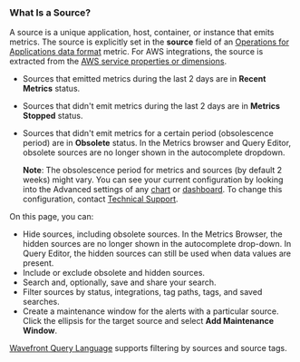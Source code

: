 ### What Is a Source?

A source is a unique application, host, container, or instance that emits metrics. The source is explicitly set
in the **source** field of an [Operations for Applications data format](https://docs.wavefront.com/wavefront_data_format.html) metric. For AWS integrations, the source is extracted from the [AWS service properties or dimensions](https://docs.wavefront.com/integrations_aws_metrics.html#cloudwatch-sources-and-source-tags).

* Sources that emitted metrics during the last 2 days are in **Recent Metrics** status.
* Sources that didn't emit metrics during the last 2 days are in **Metrics Stopped** status.
* Sources that didn't emit metrics for a certain period (obsolescence period) are in **Obsolete** status. In the Metrics browser and Query Editor, obsolete sources are no longer shown in the autocomplete dropdown.

  **Note**: The obsolescence period for metrics and sources (by default 2 weeks) might vary. You can see your current configuration by looking into the Advanced settings of any [chart](https://docs.wavefront.com/ui_charts.html#include-metrics-that-stopped-reporting) or [dashboard](https://docs.wavefront.com/ui_dashboards.html#set-dashboard-display-preferences-and-settings). To change this configuration, contact [Technical Support](https://docs.wavefront.com/wavefront_support_feedback.html).

On this page, you can:
* Hide sources, including obsolete sources. In the Metrics Browser, the hidden sources are no longer shown in the autocomplete drop-down. In Query Editor, the hidden sources can still be used when data values are present.
* Include or exclude obsolete and hidden sources.
* Search and, optionally, save and share your search. 
* Filter sources by status, integrations, tag paths, tags, and saved searches.
* Create a maintenance window for the alerts with a particular source. Click the ellipsis for the target source and select **Add Maintenance Window**.

[Wavefront Query Language](https://docs.wavefront.com/query_language_getting_started.html) supports filtering by sources and source tags.
